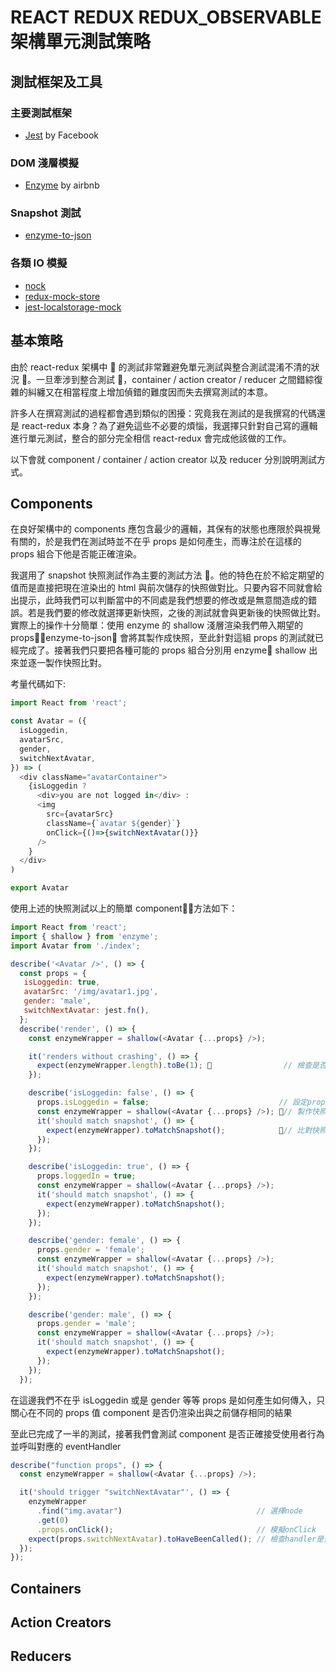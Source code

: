 # REACT REDUX REDUX_OBSERVABLE 架構單元測試策略

## 測試框架及工具

### 主要測試框架

* [Jest](https://jestjs.io/) by Facebook

### DOM 淺層模擬

* [Enzyme](https://github.com/airbnb/enzyme) by airbnb

### Snapshot 測試

* [enzyme-to-json](https://github.com/adriantoine/enzyme-to-json)

### 各類 IO 模擬

* [nock](https://github.com/nock/nock)
* [redux-mock-store](https://github.com/dmitry-zaets/redux-mock-store)
* [jest-localstorage-mock](https://github.com/clarkbw/jest-localstorage-mock)

## 基本策略

由於 react-redux 架構中  的測試非常難避免單元測試與整合測試混淆不清的狀況 。一旦牽涉到整合測試 ，container / action creator / reducer 之間錯綜復雜的糾纏又在相當程度上增加偵錯的難度因而失去撰寫測試的本意。

許多人在撰寫測試的過程都會遇到類似的困擾：究竟我在測試的是我撰寫的代碼還是 react-redux 本身？為了避免這些不必要的煩惱，我選擇只針對自己寫的邏輯進行單元測試，整合的部分完全相信 react-redux 會完成他該做的工作。

以下會就 component / container / action creator 以及 reducer 分別說明測試方式。

## Components

在良好架構中的 components 應包含最少的邏輯，其保有的狀態也應限於與視覺有關的，於是我們在測試時並不在乎 props 是如何產生，而專注於在這樣的 props 組合下他是否能正確渲染。

我選用了 snapshot 快照測試作為主要的測試方法 。他的特色在於不給定期望的值而是直接把現在渲染出的 html 與前次儲存的快照做對比。只要內容不同就會給出提示，此時我們可以判斷當中的不同處是我們想要的修改或是無意間造成的錯誤。若是我們要的修改就選擇更新快照，之後的測試就會與更新後的快照做比對。實際上的操作十分簡單：使用 enzyme 的 shallow 淺層渲染我們帶入期望的 props，enzyme-to-json 會將其製作成快照，至此針對這組 props 的測試就已經完成了。接著我們只要把各種可能的 props 組合分別用 enzyme shallow 出來並逐一製作快照比對。

考量代碼如下:

```javascript
import React from 'react';

const Avatar = ({
  isLoggedin,
  avatarSrc,
  gender,
  switchNextAvatar,
}) => (
  <div className="avatarContainer">
    {isLoggedin ?
      <div>you are not logged in</div> :
      <img
        src={avatarSrc}
        className={`avatar ${gender}`}
        onClick={()=>{switchNextAvatar()}}
      />
    }
  </div>
)

export Avatar
```

使用上述的快照測試以上的簡單 component，方法如下：

```javascript
import React from 'react';
import { shallow } from 'enzyme';
import Avatar from './index';

describe('<Avatar />', () => {
  const props = {
   isLoggedin: true,
   avatarSrc: '/img/avatar1.jpg',
   gender: 'male',
   switchNextAvatar: jest.fn(),
  };
  describe('render', () => {
    const enzymeWrapper = shallow(<Avatar {...props} />);

    it('renders without crashing', () => {
      expect(enzymeWrapper.length).toBe(1);                 // 檢查是否成功渲染不崩潰
    });

    describe('isLoggedin: false', () => {
      props.isLoggedin = false;                             // 設定props場景
      const enzymeWrapper = shallow(<Avatar {...props} />); // 製作快照
      it('should match snapshot', () => {
        expect(enzymeWrapper).toMatchSnapshot();            // 比對快照
      });
    });

    describe('isLoggedin: true', () => {
      props.loggedIn = true;
      const enzymeWrapper = shallow(<Avatar {...props} />);
      it('should match snapshot', () => {
        expect(enzymeWrapper).toMatchSnapshot();
      });
    });

    describe('gender: female', () => {
      props.gender = 'female';
      const enzymeWrapper = shallow(<Avatar {...props} />);
      it('should match snapshot', () => {
        expect(enzymeWrapper).toMatchSnapshot();
      });
    });

    describe('gender: male', () => {
      props.gender = 'male';
      const enzymeWrapper = shallow(<Avatar {...props} />);
      it('should match snapshot', () => {
        expect(enzymeWrapper).toMatchSnapshot();
      });
    });
  });
```

在這邊我們不在乎 isLoggedin 或是 gender 等等 props 是如何產生如何傳入，只關心在不同的 props 值 component 是否仍渲染出與之前儲存相同的結果

至此已完成了一半的測試，接著我們會測試 component 是否正確接受使用者行為並呼叫對應的 eventHandler

```javascript
describe("function props", () => {
  const enzymeWrapper = shallow(<Avatar {...props} />);

  it('should trigger "switchNextAvatar"', () => {
    enzymeWrapper
      .find("img.avatar")                              // 選擇node
      .get(0)
      .props.onClick();                                // 模擬onClick
    expect(props.switchNextAvatar).toHaveBeenCalled(); // 檢查handler是否被執行過
  });
});
```

## Containers

## Action Creators

## Reducers
